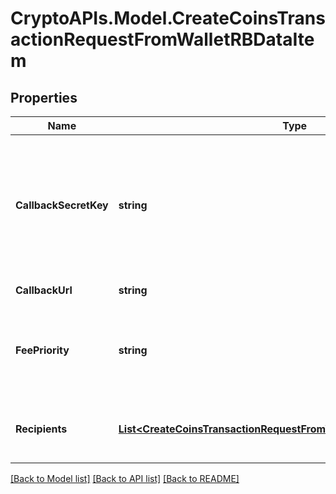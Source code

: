 # CryptoAPIs.Model.CreateCoinsTransactionRequestFromWalletRBDataItem

## Properties

Name | Type | Description | Notes
------------ | ------------- | ------------- | -------------
**CallbackSecretKey** | **string** | Represents the Secret Key value provided by the customer. This field is used for security purposes during the callback notification, in order to prove the sender of the callback as Crypto APIs. | [optional] 
**CallbackUrl** | **string** | Verified URL for sending callbacks | [optional] 
**FeePriority** | **string** | Represents the fee priority of the automation, whether it is \&quot;slow\&quot;, \&quot;standard\&quot; or \&quot;fast\&quot;. | 
**Recipients** | [**List&lt;CreateCoinsTransactionRequestFromWalletRBDataItemRecipients&gt;**](CreateCoinsTransactionRequestFromWalletRBDataItemRecipients.md) | Defines the destination of the transaction, whether it is incoming or outgoing. | 

[[Back to Model list]](../README.md#documentation-for-models) [[Back to API list]](../README.md#documentation-for-api-endpoints) [[Back to README]](../README.md)

